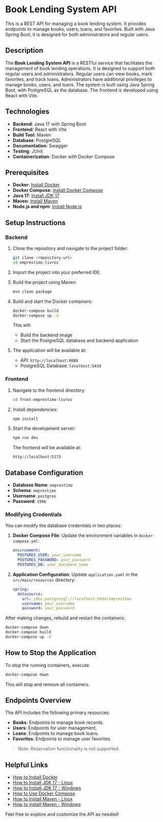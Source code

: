 # Book Lending System API

This is a REST API for managing a book lending system. It provides endpoints to manage books, users, loans, and favorites. Built with Java Spring Boot, it is designed for both administrators and regular users.

## Description

The **Book Lending System API** is a RESTful service that facilitates the management of book lending operations. It is designed to support both regular users and administrators. Regular users can view books, mark favorites, and track loans. Administrators have additional privileges to manage books, users, and loans. The system is built using Java Spring Boot, with PostgreSQL as the database. The frontend is developed using React with Vite.

## Technologies

- **Backend**: Java 17 with Spring Boot
- **Frontend**: React with Vite
- **Build Tool**: Maven
- **Database**: PostgreSQL
- **Documentation**: Swagger
- **Testing**: JUnit
- **Containerization**: Docker with Docker Compose

## Prerequisites

- **Docker**: [Install Docker](https://docs.docker.com/get-docker/)
- **Docker Compose**: [Install Docker Compose](https://docs.docker.com/compose/install/)
- **Java 17**: [Install JDK 17](https://www.azul.com/downloads/?package=jdk#zulu)
- **Maven**: [Install Maven](https://maven.apache.org/download.cgi)
- **Node.js and npm**: [Install Node.js](https://nodejs.org/)

## Setup Instructions

### Backend

1. Clone the repository and navigate to the project folder:
   ```bash
   git clone <repository-url>
   cd emprestimo-livros
   ```

2. Import the project into your preferred IDE.

3. Build the project using Maven:
   ```bash
   mvn clean package
   ```

4. Build and start the Docker containers:
   ```bash
   docker-compose build
   docker-compose up -d
   ```

   This will:
   - Build the backend image
   - Start the PostgreSQL database and backend application

5. The application will be available at:
   - API: `http://localhost:8080`
   - PostgreSQL Database: `localhost:5434`

### Frontend

1. Navigate to the frontend directory:
   ```bash
   cd front-emprestimo-livros
   ```

2. Install dependencies:
   ```bash
   npm install
   ```

3. Start the development server:
   ```bash
   npm run dev
   ```

   The frontend will be available at:
   ```
   http://localhost:5173
   ```

## Database Configuration

- **Database Name**: `emprestimo`
- **Schema**: `emprestimo`
- **Username**: `postgres`
- **Password**: `1996`

### Modifying Credentials

You can modify the database credentials in two places:

1. **Docker Compose File**: Update the environment variables in `docker-compose.yml`:
   ```yaml
   environment:
     POSTGRES_USER: your_username
     POSTGRES_PASSWORD: your_password
     POSTGRES_DB: your_database_name
   ```

2. **Application Configuration**: Update `application.yaml` in the `src/main/resources` directory:
   ```yaml
   spring:
     datasource:
       url: jdbc:postgresql://localhost:5434/emprestimo
       username: your_username
       password: your_password
   ```

After making changes, rebuild and restart the containers:
```bash
docker-compose down
docker-compose build
docker-compose up -d
```

## How to Stop the Application

To stop the running containers, execute:
```bash
docker-compose down
```

This will stop and remove all containers.

## Endpoints Overview

The API includes the following primary resources:

- **Books**: Endpoints to manage book records.
- **Users**: Endpoints for user management.
- **Loans**: Endpoints to manage book loans.
- **Favorites**: Endpoints to manage user favorites.

> Note: Reservation functionality is not supported.

## Helpful Links

- [How to Install Docker](https://docs.docker.com/get-docker/)
- [How to Install JDK 17 - Linux](https://www.youtube.com/watch?v=iHZ4b1twvlg)
- [How to Install JDK 17 - Windows](https://www.youtube.com/watch?v=QekeJBShCy4)
- [How to Use Docker Compose](https://docs.docker.com/compose/)
- [How to Install Maven - Linux](https://www.youtube.com/watch?v=ieYdISjVy5w)
- [How to install Maven - Windows](https://www.youtube.com/watch?v=-ucX5w8Zm8s)

Feel free to explore and customize the API as needed!


